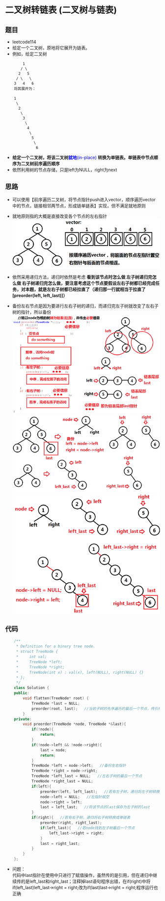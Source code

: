 # 二叉树转链表    (二叉树与链表)

## 题目
- leetcode114
- 给定一个二叉树，原地将它展开为链表。
- 例如，给定二叉树
```
        1
       / \
      2   5
     / \   \
    3   4   6
    将其展开为：

    1
     \
      2
       \
        3
         \
          4
           \
            5
             \
              6
```
- **给定一个二叉树，将该二叉树**<font color=0000ff>**就地**(in-place)</font> **转换为单链表。单链表中节点顺序为二叉树前序遍历顺序**
- 依然利用树的节点存储，只是left为NULL，right为next

## 思路

- 可以使用【前序遍历二叉树，将节点指针push进入vector，顺序遍历vector中的节点，链接相邻两节点，形成链单链表】实现，但不满足就地原则   
- 就地原则指的大概是直接改变各个节点的左右指针
![](https://raw.githubusercontent.com/shuijingasd130/Resource/master/Picture/%E4%BA%8C%E5%8F%89%E6%A0%91%E8%BD%AC%E9%93%BE%E8%A1%A8_1.png)  

- 依然采用递归方法，递归时依然是考虑 **看到该节点时怎么做 左子树递归完怎么做 右子树递归完怎么做，要注意考虑这个节点要假设左右子树都已经完成任务，对本题，就是左右子树都已经拉直了（递归那一行就相当于拉直了[preorder(left, left_last)]）**
- 备份左右节点是因为要进行左右子树的递归，而递归完左子树就改变了左右子树的指针，所以备份  
![](https://raw.githubusercontent.com/shuijingasd130/Resource/master/Picture/%E4%BA%8C%E5%8F%89%E6%A0%91%E8%BD%AC%E9%93%BE%E8%A1%A8_2.png)
![](https://raw.githubusercontent.com/shuijingasd130/Resource/master/Picture/%E4%BA%8C%E5%8F%89%E6%A0%91%E8%BD%AC%E9%93%BE%E8%A1%A8_3.png)
![](https://raw.githubusercontent.com/shuijingasd130/Resource/master/Picture/%E4%BA%8C%E5%8F%89%E6%A0%91%E8%BD%AC%E9%93%BE%E8%A1%A8_4.png)

## 代码

``` cpp
    /**
     * Definition for a binary tree node.
     * struct TreeNode {
     *     int val;
     *     TreeNode *left;
     *     TreeNode *right;
     *     TreeNode(int x) : val(x), left(NULL), right(NULL) {}
     * };
     */
    class Solution {
    public:
        void flatten(TreeNode* root) {
            TreeNode *last = NULL;
            preorder(root, last);   //当前子树的先序遍历的最后一个节点，传引用
        }
    private:
        void preorder(TreeNode *node, TreeNode *&last){
            if(!node){
                return;
            }
            if(!node->left && !node->right){
                last = node;
                return;
            }
            TreeNode *left = node->left;   //备份左右指针
            TreeNode *right = node->right;
            TreeNode *left_last = NULL;   //左右子树的最后一个节点
            TreeNode *right_last = NULL;
            if(left){
                preorder(left, left_last);   //若有左子树，递归将左子树转换成单链表
                node->left = NULL;   //左指针赋空
                node->right = left;
                last = left_last;   //将该节点的last保存为左子树的last
            }
            if(right){   //若有右子树，递归将右子树转换成单链表
                preorder(right, right_last);
                if(left_last){   //若node找到左子树最后一个节点
                    left_last->right = right;
                }
                last = right_last;
            }
        }
    };
```
- 问题：  
	代码中last指针在使用中只进行了赋值操作，虽然传的是引用，但在递归中继续传的是left_last和right_last；注释掉last语句程序出错，在if(right)中将if(left_last)left_last->right = right;改为if(last)last->right = right;程序运行也正确